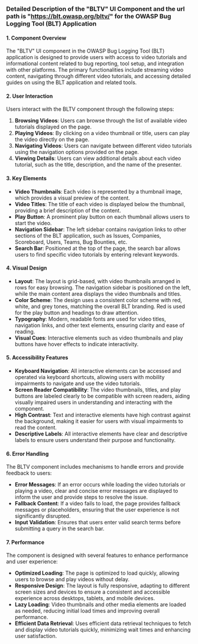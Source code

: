 ### Detailed Description of the "BLTV" UI Component and the url path is "https://blt.owasp.org/bltv/" for the OWASP Bug Logging Tool (BLT) Application

#### 1. Component Overview
The "BLTV" UI component in the OWASP Bug Logging Tool (BLT) application is designed to provide users with access to video tutorials and informational content related to bug reporting, tool setup, and integration with other platforms. The primary functionalities include streaming video content, navigating through different video tutorials, and accessing detailed guides on using the BLT application and related tools.

#### 2. User Interaction
Users interact with the BLTV component through the following steps:
1. **Browsing Videos**: Users can browse through the list of available video tutorials displayed on the page.
2. **Playing Videos**: By clicking on a video thumbnail or title, users can play the video directly on the page.
3. **Navigating Videos**: Users can navigate between different video tutorials using the navigation options provided on the page.
4. **Viewing Details**: Users can view additional details about each video tutorial, such as the title, description, and the name of the presenter.

#### 3. Key Elements
- **Video Thumbnails**: Each video is represented by a thumbnail image, which provides a visual preview of the content.
- **Video Titles**: The title of each video is displayed below the thumbnail, providing a brief description of the content.
- **Play Button**: A prominent play button on each thumbnail allows users to start the video.
- **Navigation Sidebar**: The left sidebar contains navigation links to other sections of the BLT application, such as Issues, Companies, Scoreboard, Users, Teams, Bug Bounties, etc.
- **Search Bar**: Positioned at the top of the page, the search bar allows users to find specific video tutorials by entering relevant keywords.

#### 4. Visual Design
- **Layout**: The layout is grid-based, with video thumbnails arranged in rows for easy browsing. The navigation sidebar is positioned on the left, while the main content area displays the video thumbnails and titles.
- **Color Scheme**: The design uses a consistent color scheme with red, white, and grey tones, matching the overall BLT branding. Red is used for the play button and headings to draw attention.
- **Typography**: Modern, readable fonts are used for video titles, navigation links, and other text elements, ensuring clarity and ease of reading.
- **Visual Cues**: Interactive elements such as video thumbnails and play buttons have hover effects to indicate interactivity.

#### 5. Accessibility Features
- **Keyboard Navigation**: All interactive elements can be accessed and operated via keyboard shortcuts, allowing users with mobility impairments to navigate and use the video tutorials.
- **Screen Reader Compatibility**: The video thumbnails, titles, and play buttons are labeled clearly to be compatible with screen readers, aiding visually impaired users in understanding and interacting with the component.
- **High Contrast**: Text and interactive elements have high contrast against the background, making it easier for users with visual impairments to read the content.
- **Descriptive Labels**: All interactive elements have clear and descriptive labels to ensure users understand their purpose and functionality.

#### 6. Error Handling
The BLTV component includes mechanisms to handle errors and provide feedback to users:
- **Error Messages**: If an error occurs while loading the video tutorials or playing a video, clear and concise error messages are displayed to inform the user and provide steps to resolve the issue.
- **Fallback Content**: If a video fails to load, the page provides fallback messages or placeholders, ensuring that the user experience is not significantly disrupted.
- **Input Validation**: Ensures that users enter valid search terms before submitting a query in the search bar.

#### 7. Performance
The component is designed with several features to enhance performance and user experience:
- **Optimized Loading**: The page is optimized to load quickly, allowing users to browse and play videos without delay.
- **Responsive Design**: The layout is fully responsive, adapting to different screen sizes and devices to ensure a consistent and accessible experience across desktops, tablets, and mobile devices.
- **Lazy Loading**: Video thumbnails and other media elements are loaded as needed, reducing initial load times and improving overall performance.
- **Efficient Data Retrieval**: Uses efficient data retrieval techniques to fetch and display video tutorials quickly, minimizing wait times and enhancing user satisfaction.
